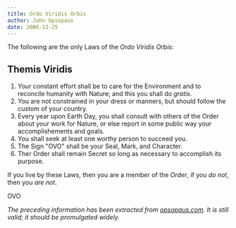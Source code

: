 ```yaml
---
title: Ordo Viridis Orbis
author: John Opsopaus
date: 2006-12-25
---
```

The following are the only Laws of the *Ordo Viridis Orbis*:

## Themis Viridis
1. Your constant effort shall be to care for the Environment and to reconcile humanity with Nature; and this you shall do *gratis*.
2. You are not constrained in your dress or manners, but should follow the custom of your country.
3. Every year upon Earth Day, you shall consult with others of the Order about your work for Nature, or else report in some public way your accomplishements and goals.
4. You shall seek at least one worthy person to succeed you.
5. The Sign "OVO" shall be your Seal, Mark, and Character.
6. Ther Order shall remain Secret so long as necessary to accomplish its purpose.

If you live by these Laws, then you are a member of the *Order*, if you *do not*, then you *are not*.

OVO

*The preceding information has been extracted from [opsopaus.com](http://opsopaus.com/OM/BA/OVO.html). It is still valid; it should be promulgated widely.*